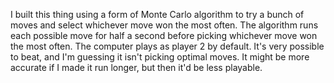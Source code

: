 I built this thing using a form of Monte Carlo algorithm to try a bunch of moves and select whichever move won the most often. The algorithm runs each possible move for half a second before picking whichever move won the most often.
The computer plays as player 2 by default. It's very possible to beat, and I'm guessing it isn't picking optimal moves. It might be more accurate if I made it run longer, but then it'd be less playable.

